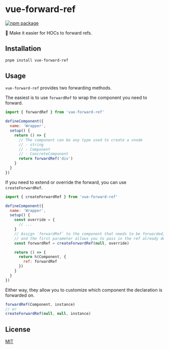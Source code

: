 # vue-forward-ref

<a href="https://npmjs.com/package/vue-forward-ref"><img src="https://badgen.net/npm/v/vue-forward-ref?color=blue" alt="npm package"></a>

💫 Make it easier for HOCs to forward refs.

## Installation

```bash
pnpm install vue-forward-ref
```

## Usage

`vue-forward-ref` provides two forwarding methods.

The easiest is to use `forwardRef` to wrap the component you need to forward.

```js
import { forwardRef } from 'vue-forward-ref'

defineComponent({
  name: 'Wrapper',
  setup() {
    return () => {
      // The component can be any type used to create a vnode
      // - string
      // - Component
      // - ConcreteComponent
      return forwardRef('div')
    }
  }
})
```

If you need to extend or override the forward, you can use `createForwardRef`.

```js
import { createForwardRef } from 'vue-forward-ref'

defineComponent({
  name: 'Wrapper',
  setup() {
    const override = {
      // ...
    }
    // Assign `forwardRef` to the component that needs to be forwarded,
    // and the first parameter allows you to pass in the ref already defined
    const forwardRef = createForwardRef(null, override)

    return () => {
      return h(Component, {
        ref: forwardRef
      })
    }
  }
})
```

Either way, they allow you to customize which component the declaration is forwarded on.

```js
forwardRef(Component, instance)
// or
createForwardRef(null, null, instance)
```

## License

[MIT](./LICENSE)
